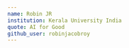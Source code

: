 ```yaml
---
name: Robin JR
institution: Kerala University India
quote: AI for Good
github_user: robinjacobroy 
---
```

